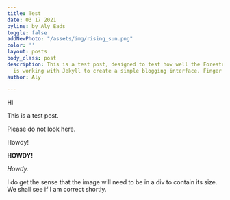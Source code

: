 ```yaml
---
title: Test
date: 03 17 2021
byline: by Aly Eads
toggle: false
addNewPhoto: "/assets/img/rising_sun.png"
color: ''
layout: posts
body_class: post
description: This is a test post, designed to test how well the Forestry.io CMS system
  is working with Jekyll to create a simple blogging interface. Finger's Crossed!
author: Aly

---
```

Hi

This is a test post.

Please do not look here.

Howdy!

**HOWDY!**

_Howdy._

I do get the sense that the image will need to be in a div to contain its size. We shall see if I am correct shortly.